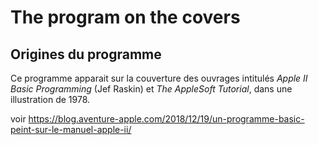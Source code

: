 # The program on the covers

## Origines du programme

Ce programme apparait sur la couverture des ouvrages intitulés _Apple II Basic Programming_ (Jef Raskin) et _The AppleSoft Tutorial_, dans une illustration de 1978.

voir <https://blog.aventure-apple.com/2018/12/19/un-programme-basic-peint-sur-le-manuel-apple-ii/>
